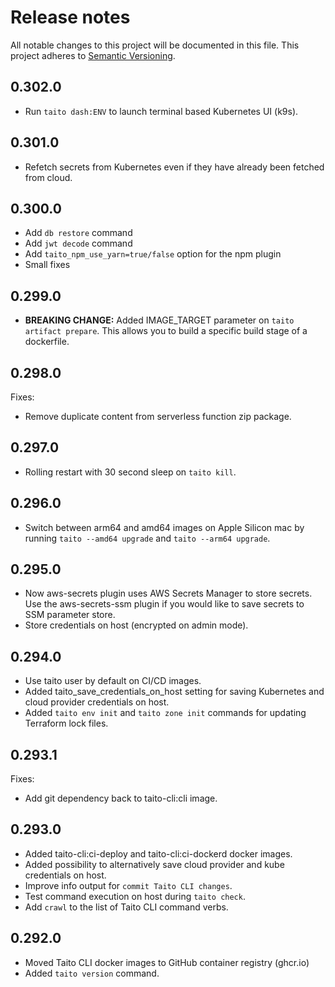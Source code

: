 # Release notes

All notable changes to this project will be documented in this file.
This project adheres to [Semantic Versioning](http://semver.org/).

## 0.302.0

- Run `taito dash:ENV` to launch terminal based Kubernetes UI (k9s).

## 0.301.0

- Refetch secrets from Kubernetes even if they have already been fetched from
  cloud.

## 0.300.0

- Add `db restore` command
- Add `jwt decode` command
- Add `taito_npm_use_yarn=true/false` option for the npm plugin
- Small fixes

## 0.299.0

- **BREAKING CHANGE:** Added IMAGE_TARGET parameter on `taito artifact prepare`.
  This allows you to build a specific build stage of a dockerfile.

## 0.298.0

Fixes:

- Remove duplicate content from serverless function zip package.

## 0.297.0

- Rolling restart with 30 second sleep on `taito kill`.

## 0.296.0

- Switch between arm64 and amd64 images on Apple Silicon mac by running
  `taito --amd64 upgrade` and `taito --arm64 upgrade`.

## 0.295.0

- Now aws-secrets plugin uses AWS Secrets Manager to store secrets. Use
  the aws-secrets-ssm plugin if you would like to save secrets to SSM parameter
  store.
- Store credentials on host (encrypted on admin mode).

## 0.294.0

- Use taito user by default on CI/CD images.
- Added taito_save_credentials_on_host setting for saving Kubernetes and cloud
  provider credentials on host.
- Added `taito env init` and `taito zone init` commands for updating Terraform
  lock files.

## 0.293.1

Fixes:

- Add git dependency back to taito-cli:cli image.

## 0.293.0

- Added taito-cli:ci-deploy and taito-cli:ci-dockerd docker images.
- Added possibility to alternatively save cloud provider and kube credentials
  on host.
- Improve info output for `commit Taito CLI changes`.
- Test command execution on host during `taito check`.
- Add `crawl` to the list of Taito CLI command verbs.

## 0.292.0

- Moved Taito CLI docker images to GitHub container registry (ghcr.io)
- Added `taito version` command.
